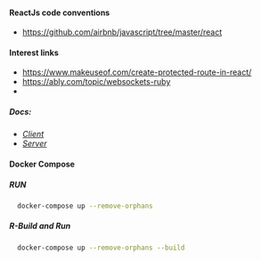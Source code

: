 #### ReactJs code conventions
- https://github.com/airbnb/javascript/tree/master/react

#### Interest links
- https://www.makeuseof.com/create-protected-route-in-react/
- https://ably.com/topic/websockets-ruby
- 

##### _Docs:_
- _[Client](./client/Readme.md)_
- _[Server](./server/Readme.md)_


#### Docker Compose
##### RUN 
```bash
  docker-compose up --remove-orphans
```
#####  R-Build and Run
```bash
  docker-compose up --remove-orphans --build
```
